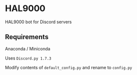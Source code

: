 # HAL9000
HAL9000 bot for Discord servers

## Requirements
Anaconda / Miniconda

Uses `Discord.py 1.7.3`

Modify contents of `default_config.py` and rename to `config.py`
